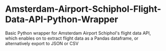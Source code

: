 # Amsterdam-Airport-Schiphol-Flight-Data-API-Python-Wrapper
Basic Python wrapper for Amsterdam Airport Schiphol's flight data API, which enables on to extract flight data as a Pandas dataframe, or alternatively export to JSON or CSV
